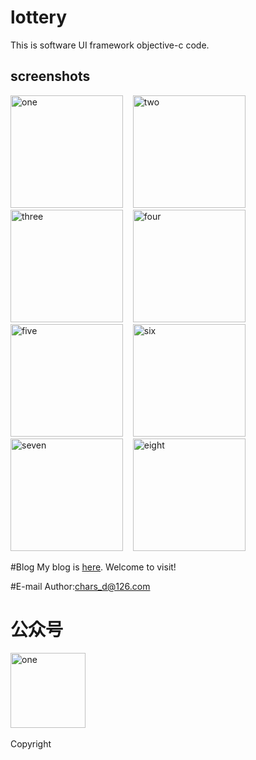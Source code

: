 # lottery
This is software UI framework objective-c code.

screenshots
-----------------------
<img alt="one" src="https://raw.github.com/charsdavy/lottery-iphone/master/screenshots/lottery1.jpg" width="180">
&nbsp;&nbsp;
<img alt="two" src="https://raw.github.com/charsdavy/lottery-iphone/master/screenshots/lottery2.jpg" width="180">
&nbsp;&nbsp;
<img alt="three" src="https://raw.github.com/charsdavy/lottery-iphone/master/screenshots/lottery3.jpg" width="180">
&nbsp;&nbsp;
<img alt="four" src="https://raw.github.com/charsdavy/lottery-iphone/master/screenshots/lottery4.jpg" width="180">
&nbsp;&nbsp;
<img alt="five" src="https://raw.github.com/charsdavy/lottery-iphone/master/screenshots/lottery5.jpg" width="180">
&nbsp;&nbsp;
<img alt="six" src="https://raw.github.com/charsdavy/lottery-iphone/master/screenshots/lottery6.jpg" width="180">
&nbsp;&nbsp;
<img alt="seven" src="https://raw.github.com/charsdavy/lottery-iphone/master/screenshots/lottery7.jpg" width="180">
&nbsp;&nbsp;
<img alt="eight" src="https://raw.github.com/charsdavy/lottery-iphone/master/screenshots/lottery8.jpg" width="180">
&nbsp;&nbsp;

#Blog
My blog is [here](http://my.oschina.net/chars/blog). Welcome to visit!

#E-mail
Author:chars_d@126.com

# 公众号
<img alt="one" src="https://raw.github.com/charsdavy/MyNotes/master/screenshots/xiaoniu.png" width="120">&nbsp;&nbsp;

Copyright
